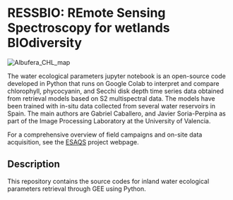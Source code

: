# RESSBIO: REmote Sensing Spectroscopy for wetlands BIOdiversity

![Albufera_CHL_map](https://github.com/Grcf2585/RESSBIO/assets/92304222/3a65f864-e0dc-4327-8201-d2a18a9c4b88)

The water ecological parameters jupyter notebook is an open-source code developed in Python that runs on Google Colab to interpret and compare chlorophyll, phycocyanin, and Secchi disk depth time series data obtained from retrieval models based on S2 multispectral data. The models have been trained with in-situ data collected from several water reservoirs in Spain. The main authors are Gabriel Caballero, and Javier Soria-Perpina as part of the Image Processing Laboratory at the University of Valencia.

For a comprehensive overview of field campaigns and on-site data acquisition, see the [ESAQS](https://leoipl.uv.es/esaqs/) project webpage.

## Description
This repository contains the source codes for inland water ecological parameters retrieval through GEE using Python.


